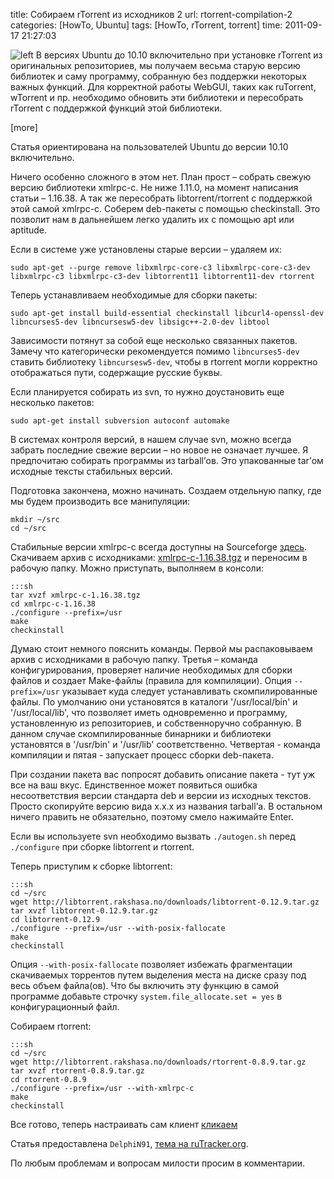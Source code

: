 title: Собираем rTorrent из исходников 2
url: rtorrent-compilation-2
categories: [HowTo, Ubuntu]
tags: [HowTo, rTorrent, torrent]
time: 2011-09-17 21:27:03


![left](~transmission-logo.png)
В версиях Ubuntu до 10.10 включительно при установке rTorrent из оригинальных репозиториев, мы получаем весьма старую версию библиотек и саму программу, собранную без поддержки некоторых важных функций. Для корректной работы WebGUI, таких как ruTorrent, wTorrent и пр. необходимо обновить эти библиотеки и пересобрать rTorrent с поддержкой функций этой библиотеки.

[more]

Статья ориентирована на пользователей Ubuntu до версии 10.10 включительно.

Ничего особенно сложного в этом нет. План прост – собрать свежую версию библиотеки xmlrpc-c. Не ниже 1.11.0, на момент написания статьи – 1.16.38. А так же пересобрать libtorrent/rtorrent с поддержкой этой самой xmlrpc-c. Соберем deb-пакеты с помощью checkinstall. Это позволит нам в дальнейшем легко удалить их с помощью apt или aptitude. 

Если в системе уже установлены старые версии – удаляем их:

    sudo apt-get --purge remove libxmlrpc-core-c3 libxmlrpc-core-c3-dev libxmlrpc-c3 libxmlrpc-c3-dev libtorrent11 libtorrent11-dev rtorrent

Теперь устанавливаем необходимые для сборки пакеты:

    sudo apt-get install build-essential checkinstall libcurl4-openssl-dev libncurses5-dev libncursesw5-dev libsigc++-2.0-dev libtool

Зависимости потянут за собой еще несколько связанных пакетов. Замечу что категорически рекомендуется помимо `libncurses5-dev` ставить библиотеку `libncursesw5-dev`, чтобы в rtorrent могли корректно отображаться пути, содержащие русские буквы.

Если планируется собирать из svn, то нужно доустановить еще несколько пакетов:

    sudo apt-get install subversion autoconf automake 

В системах контроля версий, в нашем случае svn, можно всегда забрать последние свежие версии – но новое не означает лучшее. Я предпочитаю собирать программы из tarball’ов. Это упакованные tar’ом исходные тексты стабильных версий.

Подготовка закончена, можно начинать. Создаем отдельную папку, где мы будем производить все манипуляции:

    mkdir ~/src
    cd ~/src

Стабильные версии xmlrpc-c всегда доступны на Sourceforge [здесь](http://sourceforge.net/projects/xmlrpc-c/). Скачиваем архив с исходниками: [xmlrpc-c-1.16.38.tgz](http://sourceforge.net/projects/xmlrpc-c/files/Xmlrpc-c%20Super%20Stable/1.16.38/) и переносим в рабочую папку. Можно приступать, выполняем в консоли:

    :::sh
    tar xvzf xmlrpc-c-1.16.38.tgz
    cd xmlrpc-c-1.16.38
    ./configure --prefix=/usr
    make
    checkinstall

Думаю стоит немного пояснить команды. Первой мы распаковываем архив с исходниками в рабочую папку. Третья – команда конфигурирования, проверяет наличие необходимых для сборки файлов и создает Make-файлы (правила для компиляции). Опция `--prefix=/usr` указывает куда следует устанавливать скомпилированные файлы. По умолчанию они установятся в каталоги '/usr/local/bin' и '/usr/local/lib', что позволяет иметь одновременно и программу, установленную из репозиториев, и собственноручно собранную. В данном случае скомпилированные бинарники и библиотеки установятся в '/usr/bin' и '/usr/lib' соответственно. Четвертая - команда компиляции и пятая - запускает процесс сборки deb-пакета. 

При создании пакета вас попросят добавить описание пакета - тут уж все на ваш вкус. Единственное может появиться ошибка несоответствия версии стандарта deb и версии из исходных текстов. Просто скопируйте версию вида x.x.x из названия tarball’а. В остальном ничего править не обязательно, поэтому смело нажимайте Enter.

Если вы используете svn необходимо вызвать `./autogen.sh` перед `./configure` при сборке libtorrent и rtorrent.

Теперь приступим к сборке libtorrent:

    :::sh
    cd ~/src
    wget http://libtorrent.rakshasa.no/downloads/libtorrent-0.12.9.tar.gz
    tar xvzf libtorrent-0.12.9.tar.gz
    cd libtorrent-0.12.9
    ./configure --prefix=/usr --with-posix-fallocate
    make
    checkinstall

Опция `--with-posix-fallocate` позволяет избежать фрагментации скачиваемых торрентов путем выделения места на диске сразу под весь объем файла(ов). Что бы включить эту функцию в самой программе добавьте строчку `system.file_allocate.set = yes` в конфигурационный файл.

Собираем rtorrent:

    :::sh
    cd ~/src
    wget http://libtorrent.rakshasa.no/downloads/rtorrent-0.8.9.tar.gz
    tar xvzf rtorrent-0.8.9.tar.gz
    cd rtorrent-0.8.9
    ./configure --prefix=/usr --with-xmlrpc-c
    make
    checkinstall

Все готово, теперь настраивать сам клиент [кликаем](http://isudo.ru/2009/07/rutorrent-gui-for-rtorrent/)

Статья предоставлена `DelphiN91`, [тема на ruTracker.org](http://rutracker.org/forum/viewtopic.php?p=47583579#47583579).

По любым проблемам и вопросам милости просим в комментарии.
